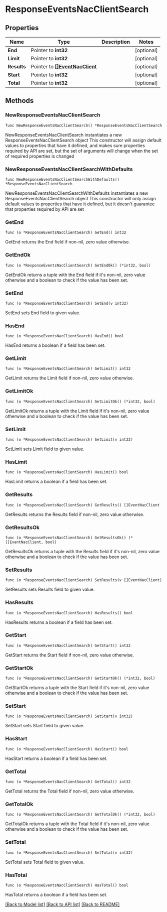 # ResponseEventsNacClientSearch

## Properties

Name | Type | Description | Notes
------------ | ------------- | ------------- | -------------
**End** | Pointer to **int32** |  | [optional] 
**Limit** | Pointer to **int32** |  | [optional] 
**Results** | Pointer to [**[]EventNacClient**](EventNacClient.md) |  | [optional] 
**Start** | Pointer to **int32** |  | [optional] 
**Total** | Pointer to **int32** |  | [optional] 

## Methods

### NewResponseEventsNacClientSearch

`func NewResponseEventsNacClientSearch() *ResponseEventsNacClientSearch`

NewResponseEventsNacClientSearch instantiates a new ResponseEventsNacClientSearch object
This constructor will assign default values to properties that have it defined,
and makes sure properties required by API are set, but the set of arguments
will change when the set of required properties is changed

### NewResponseEventsNacClientSearchWithDefaults

`func NewResponseEventsNacClientSearchWithDefaults() *ResponseEventsNacClientSearch`

NewResponseEventsNacClientSearchWithDefaults instantiates a new ResponseEventsNacClientSearch object
This constructor will only assign default values to properties that have it defined,
but it doesn't guarantee that properties required by API are set

### GetEnd

`func (o *ResponseEventsNacClientSearch) GetEnd() int32`

GetEnd returns the End field if non-nil, zero value otherwise.

### GetEndOk

`func (o *ResponseEventsNacClientSearch) GetEndOk() (*int32, bool)`

GetEndOk returns a tuple with the End field if it's non-nil, zero value otherwise
and a boolean to check if the value has been set.

### SetEnd

`func (o *ResponseEventsNacClientSearch) SetEnd(v int32)`

SetEnd sets End field to given value.

### HasEnd

`func (o *ResponseEventsNacClientSearch) HasEnd() bool`

HasEnd returns a boolean if a field has been set.

### GetLimit

`func (o *ResponseEventsNacClientSearch) GetLimit() int32`

GetLimit returns the Limit field if non-nil, zero value otherwise.

### GetLimitOk

`func (o *ResponseEventsNacClientSearch) GetLimitOk() (*int32, bool)`

GetLimitOk returns a tuple with the Limit field if it's non-nil, zero value otherwise
and a boolean to check if the value has been set.

### SetLimit

`func (o *ResponseEventsNacClientSearch) SetLimit(v int32)`

SetLimit sets Limit field to given value.

### HasLimit

`func (o *ResponseEventsNacClientSearch) HasLimit() bool`

HasLimit returns a boolean if a field has been set.

### GetResults

`func (o *ResponseEventsNacClientSearch) GetResults() []EventNacClient`

GetResults returns the Results field if non-nil, zero value otherwise.

### GetResultsOk

`func (o *ResponseEventsNacClientSearch) GetResultsOk() (*[]EventNacClient, bool)`

GetResultsOk returns a tuple with the Results field if it's non-nil, zero value otherwise
and a boolean to check if the value has been set.

### SetResults

`func (o *ResponseEventsNacClientSearch) SetResults(v []EventNacClient)`

SetResults sets Results field to given value.

### HasResults

`func (o *ResponseEventsNacClientSearch) HasResults() bool`

HasResults returns a boolean if a field has been set.

### GetStart

`func (o *ResponseEventsNacClientSearch) GetStart() int32`

GetStart returns the Start field if non-nil, zero value otherwise.

### GetStartOk

`func (o *ResponseEventsNacClientSearch) GetStartOk() (*int32, bool)`

GetStartOk returns a tuple with the Start field if it's non-nil, zero value otherwise
and a boolean to check if the value has been set.

### SetStart

`func (o *ResponseEventsNacClientSearch) SetStart(v int32)`

SetStart sets Start field to given value.

### HasStart

`func (o *ResponseEventsNacClientSearch) HasStart() bool`

HasStart returns a boolean if a field has been set.

### GetTotal

`func (o *ResponseEventsNacClientSearch) GetTotal() int32`

GetTotal returns the Total field if non-nil, zero value otherwise.

### GetTotalOk

`func (o *ResponseEventsNacClientSearch) GetTotalOk() (*int32, bool)`

GetTotalOk returns a tuple with the Total field if it's non-nil, zero value otherwise
and a boolean to check if the value has been set.

### SetTotal

`func (o *ResponseEventsNacClientSearch) SetTotal(v int32)`

SetTotal sets Total field to given value.

### HasTotal

`func (o *ResponseEventsNacClientSearch) HasTotal() bool`

HasTotal returns a boolean if a field has been set.


[[Back to Model list]](../README.md#documentation-for-models) [[Back to API list]](../README.md#documentation-for-api-endpoints) [[Back to README]](../README.md)


